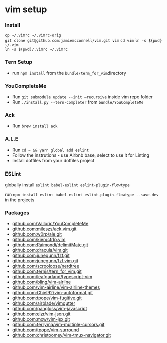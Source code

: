 # vim setup

### Install

`cp ~/.vimrc ~/.vimrc-orig`  
`git clone git@github.com:jamiemcconnell/vim.git vim`
`cd vim`
`ln -s ${pwd} ~/.vim`  
`ln -s $(pwd)/.vimrc ~/.vimrc`

### Tern Setup

- run `npm install` from the `bundle/term_for_vim`directory

### YouCompleteMe

- Run `git submodule update --init —recursive` inside vim repo folder
- Run `./install.py --tern-completer` from `bundle/YouCompleteMe`

### Ack

- Run `brew install ack`

### A.L.E

- Run `cd ~ && yarn global add eslint`
- Follow the instrutions - use Airbnb base, select to use it for Linting
- Install dotfiles from your dotfiles project


### ESLint

globally install `eslint babel-eslint eslint-plugin-flowtype`

run `npm install eslint babel-eslint eslint-plugin-flowtype --save-dev` in the projects


### Packages
* [github.com/Valloric/YouCompleteMe](https://github.com/Valloric/YouCompleteMe.git)
* [github.com:mileszs/ack.vim.git](git@github.com:mileszs/ack.vim.git)
* [github.com:w0rp/ale.git](git@github.com:w0rp/ale.git)
* [github.com/kien/ctrlp.vim](https://github.com/kien/ctrlp.vim)
* [github.com:Raimondi/delimitMate.git](git@github.com:Raimondi/delimitMate.git)
* [github.com:dracula/vim.git](git@github.com:dracula/vim.git)
* [github.com:junegunn/fzf.git](git@github.com:junegunn/fzf.git)
* [github.com:junegunn/fzf.vim.git](git@github.com:junegunn/fzf.vim.git)
* [github.com/scrooloose/nerdtree](https://github.com/scrooloose/nerdtree.git)
* [github.com:ternjs/tern_for_vim.git](git@github.com:ternjs/tern_for_vim.git)
* [github.com/leafgarland/typescript-vim](https://github.com/leafgarland/typescript-vim.git)
* [github.com/bling/vim-airline](https://github.com/bling/vim-airline)
* [github.com/vim-airline/vim-airline-themes](https://github.com/vim-airline/vim-airline-themes)
* [github.com:Chiel92/vim-autoformat.git](git@github.com:Chiel92/vim-autoformat.git)
* [github.com:tpope/vim-fugitive.git](git@github.com:tpope/vim-fugitive.git)
* [github.com/airblade/vimgutter](https://github.com/airblade/vim-gitgutter)
* [github.com/pangloss/vim-javascript](https://github.com/pangloss/vim-javascript.git)
* [github.com:elzr/vim-json.git](git@github.com:elzr/vim-json.git)
* [github.com:mxw/vim-jsx.git](git@github.com:mxw/vim-jsx.git)
* [github.com:terryma/vim-multiple-cursors.git](git@github.com:terryma/vim-multiple-cursors.git)
* [github.com/tpope/vim-surround](git://github.com/tpope/vim-surround.git)
* [github.com:christoomey/vim-tmux-navigator.git](git@github.com:christoomey/vim-tmux-navigator.git)

